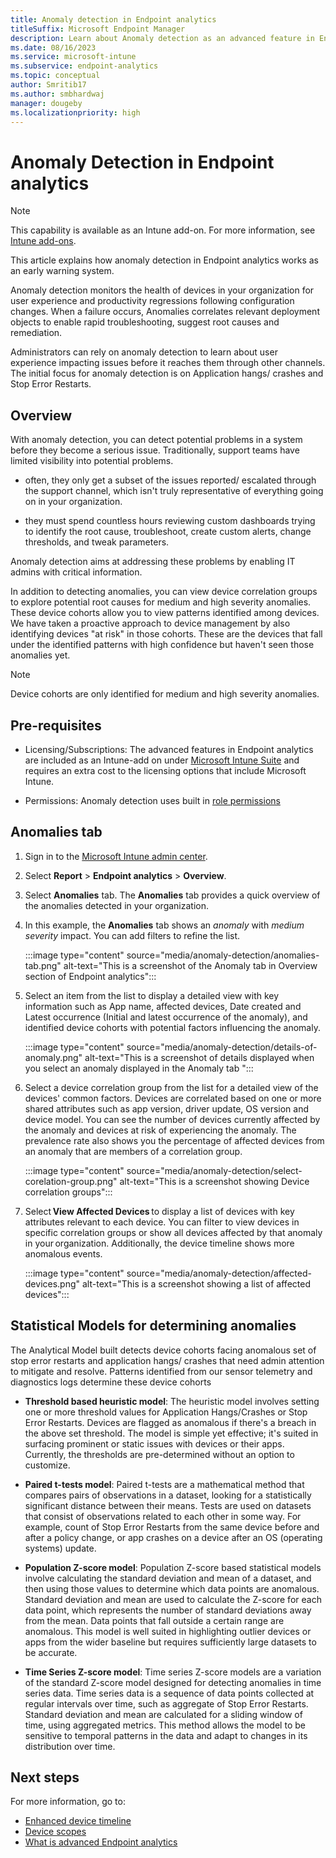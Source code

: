 ```yaml
---
title: Anomaly detection in Endpoint analytics
titleSuffix: Microsoft Endpoint Manager
description: Learn about Anomaly detection as an advanced feature in Endpoint analytics
ms.date: 08/16/2023
ms.service: microsoft-intune
ms.subservice: endpoint-analytics
ms.topic: conceptual
author: Smritib17
ms.author: smbhardwaj
manager: dougeby
ms.localizationpriority: high
---
```


# Anomaly Detection in Endpoint analytics

> [!NOTE]
> This capability is available as an Intune add-on. For more information, see [Intune add-ons](../intune/fundamentals/intune-add-ons.md).

This article explains how anomaly detection in Endpoint analytics works as an early warning system.

Anomaly detection monitors the health of devices in your organization for user experience and productivity regressions following configuration changes. When a failure occurs, Anomalies correlates relevant deployment objects to enable rapid troubleshooting, suggest root causes and remediation.

Administrators can rely on anomaly detection to learn about user experience impacting issues before it reaches them through other channels. The initial focus for anomaly detection is on Application hangs/ crashes and Stop Error Restarts.

## Overview

With anomaly detection, you can detect potential problems in a system before they become a serious issue. Traditionally, support teams have limited visibility into potential problems.  

- often, they only get a subset of the issues reported/ escalated through the support channel, which isn't truly representative of everything going on in your organization.  

- they must spend countless hours reviewing custom dashboards trying to identify the root cause, troubleshoot, create custom alerts, change thresholds, and tweak parameters.  

Anomaly detection aims at addressing these problems by enabling IT admins with critical information.

In addition to detecting anomalies, you can view device correlation groups to explore potential root causes for medium and high severity anomalies. These device cohorts allow you to view patterns identified among devices. We have taken a proactive approach to device management by also identifying devices "at risk" in those cohorts. These are the devices that fall under the identified patterns with high confidence but haven't seen those anomalies yet.

> [!NOTE]
> Device cohorts are only identified for medium and high severity anomalies.

## Pre-requisites

- Licensing/Subscriptions: The advanced features in Endpoint analytics are included as an Intune-add on under [Microsoft Intune Suite](../intune/fundamentals/intune-add-ons.md) and requires an extra cost to the licensing options that include Microsoft Intune.

- Permissions: Anomaly detection uses built in [role permissions](overview.md#built-in-role-permissions)  

## Anomalies tab

1. Sign in to the [Microsoft Intune admin center](https://go.microsoft.com/fwlink/?linkid=2109431).
2. Select **Report** > **Endpoint analytics** > **Overview**.
3. Select **Anomalies** tab. The **Anomalies** tab provides a quick overview of the anomalies detected in your organization.
4. In this example, the **Anomalies** tab shows an *anomaly* with *medium severity* impact. You can add filters to refine the list.

   :::image type="content" source="media/anomaly-detection/anomalies-tab.png" alt-text="This is a screenshot of the Anomaly tab in Overview section of Endpoint analytics":::

5. Select an item from the list to display a detailed view with key information such as App name, affected devices, Date created and Latest occurrence (Initial and latest occurrence of the anomaly), and identified device cohorts with potential factors influencing the anomaly.

   :::image type="content" source="media/anomaly-detection/details-of-anomaly.png" alt-text="This is a screenshot of details displayed when you select an anomaly displayed in the Anomaly tab ":::

6. Select a device correlation group from the list for a detailed view of the devices' common factors. Devices are correlated based on one or more shared attributes such as app version, driver update, OS version and device model. You can see the number of devices currently affected by the anomaly and devices at risk of experiencing the anomaly. The prevalence rate also shows you the percentage of affected devices from an anomaly that are members of a correlation group.

   :::image type="content" source="media/anomaly-detection/select-corelation-group.png" alt-text="This is a screenshot showing Device correlation groups":::

7. Select **View Affected Devices** to display a list of devices with key attributes relevant to each device. You can filter to view devices in specific correlation groups or show all devices affected by that anomaly in your organization. Additionally, the device timeline shows more anomalous events.

   :::image type="content" source="media/anomaly-detection/affected-devices.png" alt-text="This is a screenshot showing a list of affected devices":::

## Statistical Models for determining anomalies

The Analytical Model built detects device cohorts facing anomalous set of stop error restarts and application hangs/ crashes that need admin attention to mitigate and resolve. Patterns identified from our sensor telemetry and diagnostics logs determine these device cohorts

- **Threshold based heuristic model**: The heuristic model involves setting one or more threshold values for Application Hangs/Crashes or Stop Error Restarts. Devices are flagged as anomalous if there's a breach in the above set threshold. The model is simple yet effective; it's suited in surfacing prominent or static issues with devices or their apps. Currently, the thresholds are pre-determined without an option to customize.  

- **Paired t-tests model**: Paired t-tests are a mathematical method that compares pairs of observations in a dataset, looking for a statistically significant distance between their means. Tests are used on datasets that consist of observations related to each other in some way. For example, count of Stop Error Restarts from the same device before and after a policy change, or app crashes on a device after an OS (operating systems) update.  

- **Population Z-score model**: Population Z-score based statistical models involve calculating the standard deviation and mean of a dataset, and then using those values to determine which data points are anomalous.
Standard deviation and mean are used to calculate the Z-score for each data point, which represents the number of standard deviations away from the mean. Data points that fall outside a certain range are anomalous. This model is well suited in highlighting outlier devices or apps from the wider baseline but requires sufficiently large datasets to be accurate.

- **Time Series Z-score model**: Time series Z-score models are a variation of the standard Z-score model designed for detecting anomalies in time series data. Time series data is a sequence of data points collected at regular intervals over time, such as aggregate of Stop Error Restarts.
Standard deviation and mean are calculated for a sliding window of time, using aggregated metrics. This method allows the model to be sensitive to temporal patterns in the data and adapt to changes in its distribution over time.

## Next steps

For more information, go to:

- [Enhanced device timeline](enhanced-device-timeline.md)
- [Device scopes](device-scopes.md)
- [What is advanced Endpoint analytics](advanced-endpoint-analytics.md)  
